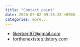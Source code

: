 ```yaml
---
title: "Contact point"
date: 2020-09-02 09:36:28 +0900
categories: more...
---
```


- likerberi97@gmail.com
- forthenextstep.tistory.com
